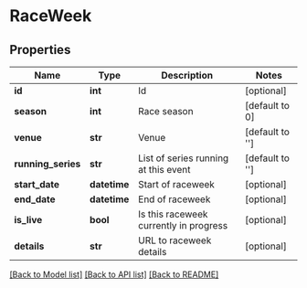 # RaceWeek

## Properties
Name | Type | Description | Notes
------------ | ------------- | ------------- | -------------
**id** | **int** | Id | [optional] 
**season** | **int** | Race season | [default to 0]
**venue** | **str** | Venue | [default to '']
**running_series** | **str** | List of series running at this event | [default to '']
**start_date** | **datetime** | Start of raceweek | [optional] 
**end_date** | **datetime** | End of raceweek | [optional] 
**is_live** | **bool** | Is this raceweek currently in progress | [optional] 
**details** | **str** | URL to raceweek details | [optional] 

[[Back to Model list]](../README.md#documentation-for-models) [[Back to API list]](../README.md#documentation-for-api-endpoints) [[Back to README]](../README.md)

